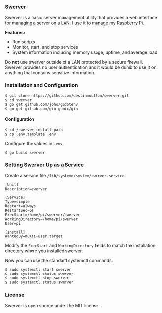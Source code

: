 ### Swerver

Swerver is a basic server management utility that provides a web interface for managing a server on a LAN. I use it to manage my Raspberry Pi.

**Features:**

-   Run scripts
-   Monitor, start, and stop services
-   System information including memory usage, uptime, and average load

Do **not** use swerver outside of a LAN protected by a secure firewall. Swerver provides no user authentication and it would be dumb to use it on anything that contains sensitive information.

### Installation and Configuration

```
$ git clone https://github.com/destinmoulton/swerver.git
$ cd swerver
$ go get github.com/joho/godotenv
$ go get github.com/gin-gonic/gin
```

#### Configuration

```
$ cd /swerver-install-path
$ cp .env.template .env
```

Configure the values in `.env`.

```
$ go build swerver
```

### Setting Swerver Up as a Service

Create a service file `/lib/systemd/system/swerver.service`:

```
[Unit]
Description=swerver

[Service]
Type=simple
Restart=always
RestartSec=5s
ExecStart=/home/pi/swerver/swerver
WorkingDirectory=/home/pi/swerver
User=pi

[Install]
WantedBy=multi-user.target
```

Modify the `ExecStart` and `WorkingDirectory` fields to match the installation directory where you installed swerver.

Now you can use the standard systemctl commands:

```
$ sudo systemctl start swerver
$ sudo systemctl status swerver
$ sudo systemctl stop swerver
$ sudo systemctl status swerver
```

### License

Swerver is open source under the MIT license.
